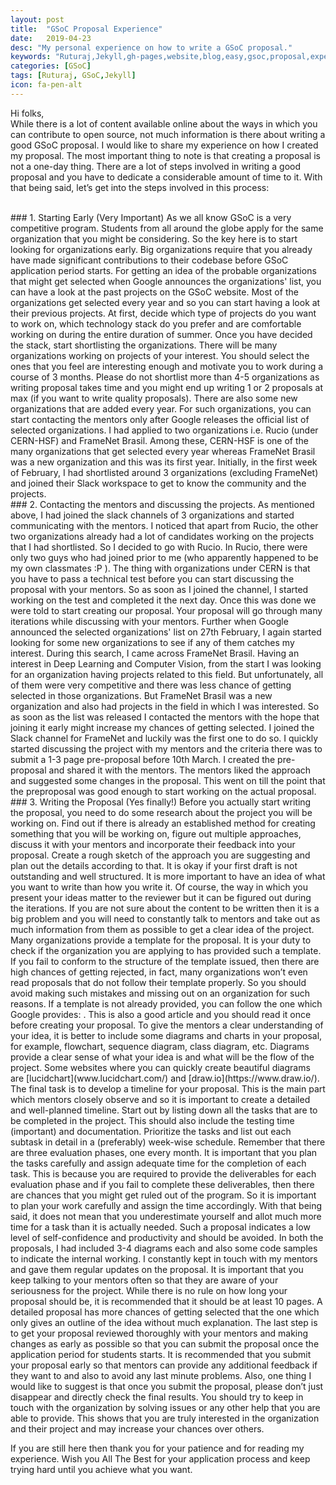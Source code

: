 ```yaml
---
layout: post
title:  "GSoC Proposal Experience"
date:   2019-04-23
desc: "My personal experience on how to write a GSoC proposal."
keywords: "Ruturaj,Jekyll,gh-pages,website,blog,easy,gsoc,proposal,experience"
categories: [GSoC]
tags: [Ruturaj, GSoC,Jekyll]
icon: fa-pen-alt
---
```


Hi folks, <br/>
While there is a lot of content available online about the ways in which you can contribute to open source, not much information is there about writing a good GSoC proposal. I would like to share my experience on how I created my proposal.
The most important thing to note is that creating a proposal is not a one-day thing. There are a lot of steps involved in writing a good proposal and you have to dedicate a considerable amount of time to it. With that being said, let’s get into the steps involved in this process:

<br/>
### 1. Starting Early (Very Important)
As we all know GSoC is a very competitive program. Students from all around the globe apply for the same organization that you might be considering. So the key here is to start looking for organizations early. Big organizations require that you already have made significant contributions to their codebase before GSoC application period starts. 
For getting an idea of the probable organizations that might get selected when Google announces the organizations' list, you can have a look at the past projects on the GSoC website. Most of the organizations get selected every year and so you can start having a look at their previous projects. At first, decide which type of projects do you want to work on, which technology stack do you prefer and are comfortable working on during the entire duration of summer.
Once you have decided the stack, start shortlisting the organizations. There will be many organizations working on projects of your interest. You should select the ones that you feel are interesting enough and motivate you to work during a course of 3 months. Please do not shortlist more than 4-5 organizations as writing proposal takes time and you might end up writing 1 or 2 proposals at max (if you want to write quality proposals).
There are also some new organizations that are added every year. For such organizations, you can start contacting the mentors only after Google releases the official list of selected organizations.
I had applied to two organizations i.e. Rucio (under CERN-HSF) and FrameNet Brasil. Among these, CERN-HSF is one of the many organizations that get selected every year whereas FrameNet Brasil was a new organization and this was its first year. Initially, in the first week of February, I had shortlisted around 3 organizations (excluding FrameNet) and joined their Slack workspace to get to know the community and the projects.

<br/>
### 2. Contacting the mentors and discussing the projects.
As mentioned above, I had joined the slack channels of 3 organizations and started communicating with the mentors. I noticed that apart from Rucio, the other two organizations already had a lot of candidates working on the projects that I had shortlisted. So I decided to go with Rucio. In Rucio, there were only two guys who had joined prior to me (who apparently happened to be my own classmates :P ). 
The thing with organizations under CERN is that you have to pass a technical test before you can start discussing the proposal with your mentors. So as soon as I joined the channel, I started working on the test and completed it the next day. Once this was done we were told to start creating our proposal. Your proposal will go through many iterations while discussing with your mentors.
Further when Google announced the selected organizations' list on 27th February, I again started looking for some new organizations to see if any of them catches my interest. During this search, I came across FrameNet Brasil. Having an interest in Deep Learning and Computer Vision, from the start I was looking for an organization having projects related to this field. But unfortunately, all of them were very competitive and there was less chance of getting selected in those organizations. But FrameNet Brasil was a new organization and also had projects in the field in which I was interested. So as soon as the list was released I contacted the mentors with the hope that joining it early might increase my chances of getting selected. I joined the Slack channel for FrameNet and luckily was the first one to do so. I quickly started discussing the project with my mentors and the criteria there was to submit a 1-3 page pre-proposal before 10th March. I created the pre-proposal and shared it with the mentors. The mentors liked the approach and suggested some changes in the proposal. 
This went on till the point that the preproposal was good enough to start working on the actual proposal.


<br/>
### 3. Writing the Proposal (Yes finally!)
Before you actually start writing the proposal, you need to do some research about the project you will be working on. Find out if there is already an established method for creating something that you will be working on, figure out multiple approaches, discuss it with your mentors and incorporate their feedback into your proposal. 
Create a rough sketch of the approach you are suggesting and plan out the details according to that. It is okay if your first draft is not outstanding and well structured. It is more important to have an idea of what you want to write than how you write it. Of course, the way in which you present your ideas matter to the reviewer but it can be figured out during the iterations. If you are not sure about the content to be written then it is a big problem and you will need to constantly talk to mentors and take out as much information from them as possible to get a clear idea of the project.
Many organizations provide a template for the proposal. It is your duty to check if the organization you are applying to has provided such a template. If you fail to conform to the structure of the template issued, then there are high chances of getting rejected, in fact, many organizations won’t even read proposals that do not follow their template properly. So you should avoid making such mistakes and missing out on an organization for such reasons. 
If a template is not already provided, you can follow the one which Google provides: <https://google.github.io/gsocguides/student/writing-a-proposal>. This is also a good article and you should read it once before creating your proposal.
To give the mentors a clear understanding of your idea, it is better to include some diagrams and charts in your proposal, for example, flowchart, sequence diagram, class diagram, etc. Diagrams provide a clear sense of what your idea is and what will be the flow of the project. Some websites where you can quickly create beautiful diagrams are [lucidchart](www.lucidchart.com/) and [draw.io](https://www.draw.io/).
The final task is to develop a timeline for your proposal. This is the main part which mentors closely observe and so it is important to create a detailed and well-planned timeline. Start out by listing down all the tasks that are to be completed in the project. This should also include the testing time (important) and documentation. Prioritize the tasks and list out each subtask in detail in a (preferably) week-wise schedule. 
Remember that there are three evaluation phases, one every month. It is important that you plan the tasks carefully and assign adequate time for the completion of each task. This is because you are required to provide the deliverables for each evaluation phase and if you fail to complete these deliverables, then there are chances that you might get ruled out of the program. So it is important to plan your work carefully and assign the time accordingly. With that being said, it does not mean that you underestimate yourself and allot much more time for a task than it is actually needed. Such a proposal indicates a low level of self-confidence and productivity and should be avoided.
In both the proposals, I had included 3-4 diagrams each and also some code samples to indicate the internal working. I constantly kept in touch with my mentors and gave them regular updates on the proposal. It is important that you keep talking to your mentors often so that they are aware of your seriousness for the project.
While there is no rule on how long your proposal should be, it is recommended that it should be at least 10 pages. A detailed proposal has more chances of getting selected that the one which only gives an outline of the idea without much explanation.
The last step is to get your proposal reviewed thoroughly with your mentors and making changes as early as possible so that you can submit the proposal once the application period for students starts. It is recommended that you submit your proposal early so that mentors can provide any additional feedback if they want to and also to avoid any last minute problems. 
Also, one thing I would like to suggest is that once you submit the proposal, please don’t just disappear and directly check the final results. You should try to keep in touch with the organization by solving issues or any other help that you are able to provide. This shows that you are truly interested in the organization and their project and may increase your chances over others.

If you are still here then thank you for your patience and for reading my experience. Wish you All The Best for your application process and keep trying hard until you achieve what you want.
